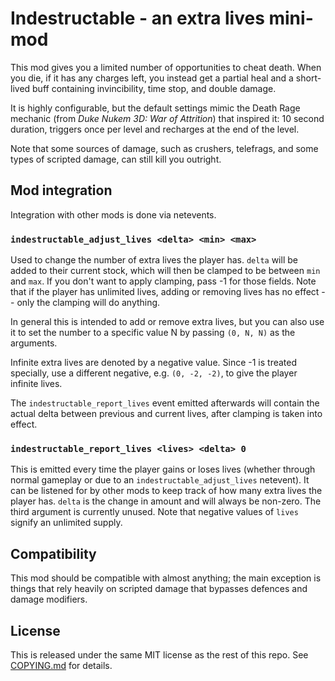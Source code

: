 # Indestructable - an extra lives mini-mod

This mod gives you a limited number of opportunities to cheat death. When you die, if it has any charges left, you instead get a partial heal and a short-lived buff containing invincibility, time stop, and double damage.

It is highly configurable, but the default settings mimic the Death Rage mechanic (from *Duke Nukem 3D: War of Attrition*) that inspired it: 10 second duration, triggers once per level and recharges at the end of the level.

Note that some sources of damage, such as crushers, telefrags, and some types of scripted damage, can still kill you outright.

## Mod integration

Integration with other mods is done via netevents.

### `indestructable_adjust_lives <delta> <min> <max>`

Used to change the number of extra lives the player has. `delta` will be added to their current stock, which will then be clamped to be between `min` and `max`. If you don't want to apply clamping, pass -1 for those fields. Note that if the player has unlimited lives, adding or removing lives has no effect -- only the clamping will do anything.

In general this is intended to add or remove extra lives, but you can also use it to set the number to a specific value N by passing `(0, N, N)` as the arguments.

Infinite extra lives are denoted by a negative value. Since -1 is treated specially, use a different negative, e.g. `(0, -2, -2)`, to give the player infinite lives.

The `indestructable_report_lives` event emitted afterwards will contain the actual delta between previous and current lives, after clamping is taken into effect.

### `indestructable_report_lives <lives> <delta> 0`

This is emitted every time the player gains or loses lives (whether through normal gameplay or due to an `indestructable_adjust_lives` netevent). It can be listened for by other mods to keep track of how many extra lives the player has. `delta` is the change in amount and will always be non-zero. The third argument is currently unused. Note that negative values of `lives` signify an unlimited supply.

## Compatibility

This mod should be compatible with almost anything; the main exception is things that rely heavily on scripted damage that bypasses defences and damage modifiers.

## License

This is released under the same MIT license as the rest of this repo. See [COPYING.md](./COPYING.md) for details.
